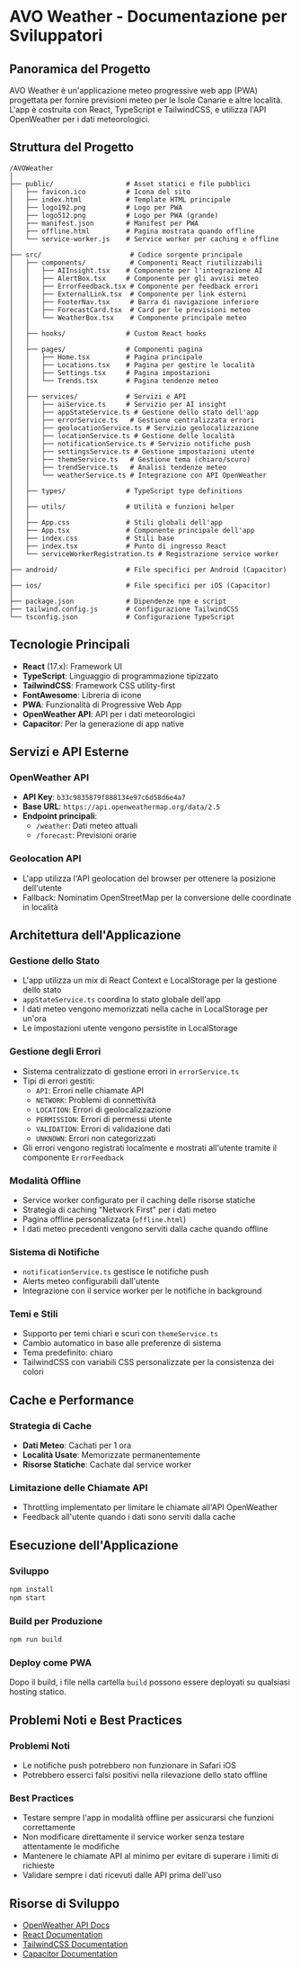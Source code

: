 # AVO Weather - Documentazione per Sviluppatori

## Panoramica del Progetto

AVO Weather è un'applicazione meteo progressive web app (PWA) progettata per fornire previsioni meteo per le Isole Canarie e altre località. L'app è costruita con React, TypeScript e TailwindCSS, e utilizza l'API OpenWeather per i dati meteorologici.

## Struttura del Progetto

```
/AVOWeather
│
├── public/                  # Asset statici e file pubblici
│   ├── favicon.ico          # Icona del sito
│   ├── index.html           # Template HTML principale
│   ├── logo192.png          # Logo per PWA
│   ├── logo512.png          # Logo per PWA (grande)
│   ├── manifest.json        # Manifest per PWA
│   ├── offline.html         # Pagina mostrata quando offline
│   └── service-worker.js    # Service worker per caching e offline
│
├── src/                      # Codice sorgente principale
│   ├── components/           # Componenti React riutilizzabili
│   │   ├── AIInsight.tsx    # Componente per l'integrazione AI
│   │   ├── AlertBox.tsx     # Componente per gli avvisi meteo
│   │   ├── ErrorFeedback.tsx # Componente per feedback errori
│   │   ├── ExternalLink.tsx  # Componente per link esterni
│   │   ├── FooterNav.tsx     # Barra di navigazione inferiore
│   │   ├── ForecastCard.tsx  # Card per le previsioni meteo
│   │   └── WeatherBox.tsx    # Componente principale meteo
│   │
│   ├── hooks/               # Custom React hooks
│   │
│   ├── pages/               # Componenti pagina
│   │   ├── Home.tsx         # Pagina principale
│   │   ├── Locations.tsx    # Pagina per gestire le località
│   │   ├── Settings.tsx     # Pagina impostazioni
│   │   └── Trends.tsx       # Pagina tendenze meteo
│   │
│   ├── services/            # Servizi e API
│   │   ├── aiService.ts     # Servizio per AI insight
│   │   ├── appStateService.ts # Gestione dello stato dell'app
│   │   ├── errorService.ts   # Gestione centralizzata errori
│   │   ├── geolocationService.ts # Servizio geolocalizzazione
│   │   ├── locationService.ts # Gestione delle località
│   │   ├── notificationService.ts # Servizio notifiche push
│   │   ├── settingsService.ts # Gestione impostazioni utente
│   │   ├── themeService.ts   # Gestione tema (chiaro/scuro)
│   │   ├── trendService.ts   # Analisi tendenze meteo
│   │   └── weatherService.ts # Integrazione con API OpenWeather
│   │
│   ├── types/               # TypeScript type definitions
│   │
│   ├── utils/               # Utilità e funzioni helper
│   │
│   ├── App.css              # Stili globali dell'app
│   ├── App.tsx              # Componente principale dell'app
│   ├── index.css            # Stili base
│   ├── index.tsx            # Punto di ingresso React
│   └── serviceWorkerRegistration.ts # Registrazione service worker
│
├── android/                 # File specifici per Android (Capacitor)
│
├── ios/                     # File specifici per iOS (Capacitor)
│
├── package.json             # Dipendenze npm e script
├── tailwind.config.js       # Configurazione TailwindCSS
└── tsconfig.json            # Configurazione TypeScript
```

## Tecnologie Principali

- **React** (17.x): Framework UI
- **TypeScript**: Linguaggio di programmazione tipizzato
- **TailwindCSS**: Framework CSS utility-first
- **FontAwesome**: Libreria di icone
- **PWA**: Funzionalità di Progressive Web App
- **OpenWeather API**: API per i dati meteorologici
- **Capacitor**: Per la generazione di app native

## Servizi e API Esterne

### OpenWeather API
- **API Key**: `b33c9835879f888134e97c6d58d6e4a7`
- **Base URL**: `https://api.openweathermap.org/data/2.5`
- **Endpoint principali**:
  - `/weather`: Dati meteo attuali
  - `/forecast`: Previsioni orarie

### Geolocation API
- L'app utilizza l'API geolocation del browser per ottenere la posizione dell'utente
- Fallback: Nominatim OpenStreetMap per la conversione delle coordinate in località

## Architettura dell'Applicazione

### Gestione dello Stato
- L'app utilizza un mix di React Context e LocalStorage per la gestione dello stato
- `appStateService.ts` coordina lo stato globale dell'app
- I dati meteo vengono memorizzati nella cache in LocalStorage per un'ora
- Le impostazioni utente vengono persistite in LocalStorage

### Gestione degli Errori
- Sistema centralizzato di gestione errori in `errorService.ts`
- Tipi di errori gestiti:
  - `API`: Errori nelle chiamate API
  - `NETWORK`: Problemi di connettività
  - `LOCATION`: Errori di geolocalizzazione
  - `PERMISSION`: Errori di permessi utente
  - `VALIDATION`: Errori di validazione dati
  - `UNKNOWN`: Errori non categorizzati
- Gli errori vengono registrati localmente e mostrati all'utente tramite il componente `ErrorFeedback`

### Modalità Offline
- Service worker configurato per il caching delle risorse statiche
- Strategia di caching "Network First" per i dati meteo
- Pagina offline personalizzata (`offline.html`)
- I dati meteo precedenti vengono serviti dalla cache quando offline

### Sistema di Notifiche
- `notificationService.ts` gestisce le notifiche push
- Alerts meteo configurabili dall'utente
- Integrazione con il service worker per le notifiche in background

### Temi e Stili
- Supporto per temi chiari e scuri con `themeService.ts`
- Cambio automatico in base alle preferenze di sistema
- Tema predefinito: chiaro
- TailwindCSS con variabili CSS personalizzate per la consistenza dei colori

## Cache e Performance

### Strategia di Cache
- **Dati Meteo**: Cachati per 1 ora
- **Località Usate**: Memorizzate permanentemente
- **Risorse Statiche**: Cachate dal service worker

### Limitazione delle Chiamate API
- Throttling implementato per limitare le chiamate all'API OpenWeather
- Feedback all'utente quando i dati sono serviti dalla cache

## Esecuzione dell'Applicazione

### Sviluppo
```bash
npm install
npm start
```

### Build per Produzione
```bash
npm run build
```

### Deploy come PWA
Dopo il build, i file nella cartella `build` possono essere deployati su qualsiasi hosting statico.

## Problemi Noti e Best Practices

### Problemi Noti
- Le notifiche push potrebbero non funzionare in Safari iOS
- Potrebbero esserci falsi positivi nella rilevazione dello stato offline

### Best Practices
- Testare sempre l'app in modalità offline per assicurarsi che funzioni correttamente
- Non modificare direttamente il service worker senza testare attentamente le modifiche
- Mantenere le chiamate API al minimo per evitare di superare i limiti di richieste
- Validare sempre i dati ricevuti dalle API prima dell'uso

## Risorse di Sviluppo
- [OpenWeather API Docs](https://openweathermap.org/api)
- [React Documentation](https://reactjs.org/docs/getting-started.html)
- [TailwindCSS Documentation](https://tailwindcss.com/docs)
- [Capacitor Documentation](https://capacitorjs.com/docs)
